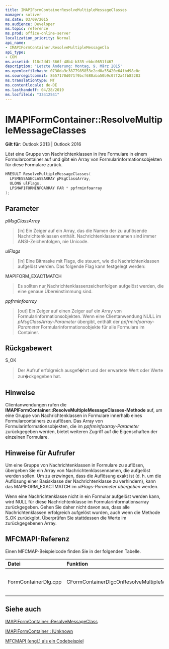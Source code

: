 ```yaml
---
title: IMAPIFormContainerResolveMultipleMessageClasses
manager: soliver
ms.date: 03/09/2015
ms.audience: Developer
ms.topic: reference
ms.prod: office-online-server
localization_priority: Normal
api_name:
- IMAPIFormContainer.ResolveMultipleMessageCla
api_type:
- COM
ms.assetid: f18c2dd1-366f-48b4-b335-ebbc0651f467
description: 'Letzte Änderung: Montag, 9. März 2015'
ms.openlocfilehash: 0730da9c3877985853e2cd0a55420e64fbd98e0c
ms.sourcegitcommit: 8657170d071f9bcf680aba50b9c07f2a4fb82283
ms.translationtype: MT
ms.contentlocale: de-DE
ms.lasthandoff: 04/28/2019
ms.locfileid: "33412541"
---
```

# <a name="imapiformcontainerresolvemultiplemessageclasses"></a>IMAPIFormContainer::ResolveMultipleMessageClasses

  
  
**Gilt für**: Outlook 2013 | Outlook 2016 
  
Löst eine Gruppe von Nachrichtenklassen in ihre Formulare in einem Formularcontainer auf und gibt ein Array von Formularinformationsobjekten für diese Formulare zurück.
  
```cpp
HRESULT ResolveMultipleMessageClasses(
  LPSMESSAGECLASSARRAY pMsgClassArray,
  ULONG ulFlags,
  LPSMAPIFORMINFOARRAY FAR * ppfrminfoarray
);
```

## <a name="parameters"></a>Parameter

 _pMsgClassArray_
  
> [in] Ein Zeiger auf ein Array, das die Namen der zu auflösende Nachrichtenklassen enthält. Nachrichtenklassennamen sind immer ANSI-Zeichenfolgen, nie Unicode.
    
 _ulFlags_
  
> [in] Eine Bitmaske mit Flags, die steuert, wie die Nachrichtenklassen aufgelöst werden. Das folgende Flag kann festgelegt werden:
    
MAPIFORM_EXACTMATCH 
  
> Es sollten nur Nachrichtenklassenzeichenfolgen aufgelöst werden, die eine genaue Übereinstimmung sind.
    
 _ppfrminfoarray_
  
> [out] Ein Zeiger auf einen Zeiger auf ein Array von Formularinformationsobjekten. Wenn eine Clientanwendung NULL im  _pMsgClassArray-Parameter_ übergibt, enthält der  _ppfrminfoarray-Parameter_ Formularinformationsobjekte für alle Formulare im Container. 
    
## <a name="return-value"></a>Rückgabewert

S_OK 
  
> Der Aufruf erfolgreich ausgef�hrt und der erwartete Wert oder Werte zur�ckgegeben hat.
    
## <a name="remarks"></a>Hinweise

Clientanwendungen rufen die **IMAPIFormContainer::ResolveMultipleMessageClasses-Methode** auf, um eine Gruppe von Nachrichtenklassen in Formulare innerhalb eines Formularcontainers zu auflösen. Das Array von Formularinformationsobjekten, die im  _ppfrminfoarray-Parameter_ zurückgegeben werden, bietet weiteren Zugriff auf die Eigenschaften der einzelnen Formulare. 
  
## <a name="notes-to-callers"></a>Hinweise für Aufrufer

Um eine Gruppe von Nachrichtenklassen in Formulare zu auflösen, übergeben Sie ein Array von Nachrichtenklassennamen, die aufgelöst werden sollen. Um zu erzwingen, dass die Auflösung exakt ist (d. h. um die Auflösung einer Basisklasse der Nachrichtenklasse zu verhindern), kann das MAPIFORM_EXACTMATCH im  _ulFlags-Parameter übergeben_ werden. 
  
Wenn eine Nachrichtenklasse nicht in ein Formular aufgelöst werden kann, wird NULL für diese Nachrichtenklasse im Formularinformationsarray zurückgegeben. Gehen Sie daher nicht davon aus, dass alle Nachrichtenklassen erfolgreich aufgelöst wurden, auch wenn die Methode S_OK zurückgibt. Überprüfen Sie stattdessen die Werte im zurückgegebenen Array.
  
## <a name="mfcmapi-reference"></a>MFCMAPI-Referenz

Einen MFCMAP-Beispielcode finden Sie in der folgenden Tabelle.
  
|**Datei**|**Funktion**|**Comment**|
|:-----|:-----|:-----|
|FormContainerDlg.cpp  <br/> |CFormContainerDlg::OnResolveMultipleMessageClasses  <br/> |MFCMAPI verwendet die **IMAPIFormContainer::ResolveMultipleMessageClasses-Methode,** um ein Formular zu finden, das einem Satz von Nachrichtenklassen zugeordnet ist.  <br/> |
   
## <a name="see-also"></a>Siehe auch



[IMAPIFormContainer::ResolveMessageClass](imapiformcontainer-resolvemessageclass.md)
  
[IMAPIFormContainer : IUnknown](imapiformcontaineriunknown.md)


[MFCMAPI (engl.) als ein Codebeispiel](mfcmapi-as-a-code-sample.md)

